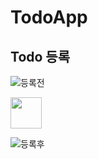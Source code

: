 # TodoApp
## Todo 등록
![등록전](https://user-images.githubusercontent.com/111489860/235612743-d06359bb-72d6-4d37-af68-62be3bc8ba75.PNG)</br>

<p style="margin-left=30px;">
  <img src="https://user-images.githubusercontent.com/111489860/235613733-fc53dcf4-6e3f-4c26-9d0f-6cfddcd1ef1a.png" height="50"></br>
</p>

![등록후](https://user-images.githubusercontent.com/111489860/235612899-063c19bc-5c84-4d00-b977-7c87373da1b5.PNG)

